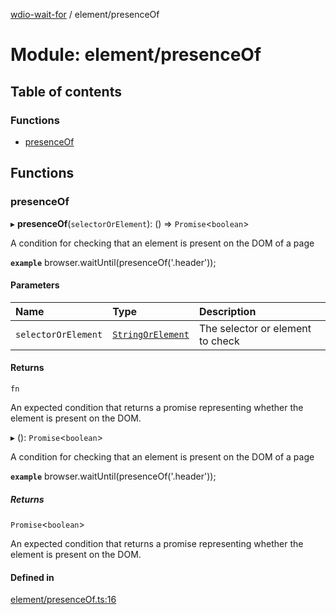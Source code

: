 [wdio-wait-for](../README.md) / element/presenceOf

# Module: element/presenceOf

## Table of contents

### Functions

- [presenceOf](element_presenceOf.md#presenceof)

## Functions

### presenceOf

▸ **presenceOf**(`selectorOrElement`): () => `Promise`<`boolean`\>

A condition for checking that an element is present on the DOM of a page

**`example`**
browser.waitUntil(presenceOf('.header'));

#### Parameters

| Name | Type | Description |
| :------ | :------ | :------ |
| `selectorOrElement` | [`StringOrElement`](utils_element_types.md#stringorelement) | The selector or element to check |

#### Returns

`fn`

An expected condition that returns a promise
    representing whether the element is present on the DOM.

▸ (): `Promise`<`boolean`\>

A condition for checking that an element is present on the DOM of a page

**`example`**
browser.waitUntil(presenceOf('.header'));

##### Returns

`Promise`<`boolean`\>

An expected condition that returns a promise
    representing whether the element is present on the DOM.

#### Defined in

[element/presenceOf.ts:16](https://github.com/webdriverio-community/wdio-wait-for/blob/60821ec/src/element/presenceOf.ts#L16)
